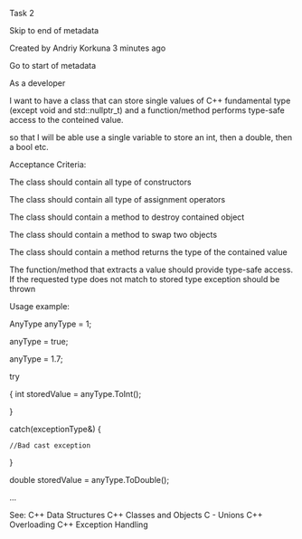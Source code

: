 Task 2 

Skip to end of metadata 

Created by Andriy Korkuna  3 minutes ago 

Go to start of metadata 

As a developer

I want to have a class that can store single values of C++ fundamental type (except void and std::nullptr_t) and a function/method
performs type-safe access to the conteined value.

so that I will be able use a single variable to store an int, then a double, then a bool etc.

Acceptance Criteria:

The class should contain all type of constructors

The class should contain all type of assignment operators

The class should contain a method to destroy contained object

The class should contain a method to swap two objects

The class should contain a method returns the type of the contained value

The function/method that extracts a value should provide type-safe access. If the requested type does not match to stored type exception
should be thrown

Usage example:

AnyType anyType = 1;

anyType = true;

anyType = 1.7;


try

{
    int storedValue = anyType.ToInt();
    
}

catch(exceptionType&)
{

    //Bad cast exception
}


double storedValue = anyType.ToDouble();

...

See:
C++ Data Structures
C++ Classes and Objects
C - Unions
C++ Overloading
C++ Exception Handling
